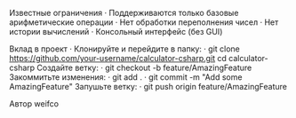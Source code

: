 Известные ограничения
· Поддерживаются только базовые арифметические операции · Нет обработки переполнения чисел · Нет истории вычислений · Консольный интерфейс (без GUI)

Вклад в проект
· Клонируйте и перейдите в папку:
· git clone https://github.com/your-username/calculator-csharp.git cd calculator-csharp
Создайте ветку:
· git checkout -b feature/AmazingFeature
Закоммитьте изменения:
· git add .
· git commit -m "Add some AmazingFeature"
Запушьте ветку:
· git push origin feature/AmazingFeature

Автор
weifco
